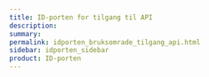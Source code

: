 ```yaml
---
title: ID-porten for tilgang til API
description: 
summary: 
permalink: idporten_bruksomrade_tilgang_api.html
sidebar: idporten_sidebar
product: ID-porten
---
```


